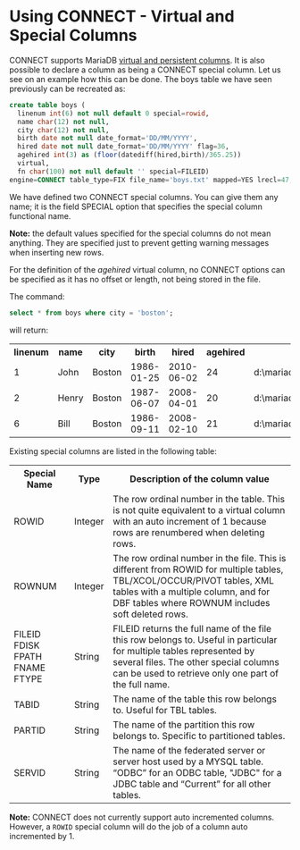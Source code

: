 # Using CONNECT - Virtual and Special Columns

CONNECT supports MariaDB [virtual and persistent columns](/kb/en/virtual-columns/). It is also possible to declare a column as
being a CONNECT special column. Let us see on an example how this can be done. The boys table we
have seen previously can be recreated as:

```sql
create table boys (
  linenum int(6) not null default 0 special=rowid,
  name char(12) not null,
  city char(12) not null,
  birth date not null date_format='DD/MM/YYYY',
  hired date not null date_format='DD/MM/YYYY' flag=36,
  agehired int(3) as (floor(datediff(hired,birth)/365.25))
  virtual,
  fn char(100) not null default '' special=FILEID)
engine=CONNECT table_type=FIX file_name='boys.txt' mapped=YES lrecl=47;
```

We have defined two CONNECT special columns. You can give them any name; it is
the field SPECIAL option that specifies the special column functional name.

<strong>Note:</strong> the default values specified for the special columns do not mean
anything. They are specified just to prevent getting warning messages when
inserting new rows.

For the definition of the <em>agehired</em> virtual column, no CONNECT options can be specified as it has no offset or length, not being stored in the file.

The command:

```sql
select * from boys where city = 'boston';
```

will return:

<table><tbody><tr><th>linenum</th><th>name</th><th>city</th><th>birth</th><th>hired</th><th>agehired</th><th>fn</th></tr>
<tr><td>1</td><td>John</td><td>Boston</td><td>1986-01-25</td><td>2010-06-02</td><td>24</td><td>d:\mariadb\sql\data\boys.txt</td></tr>
<tr><td>2</td><td>Henry</td><td>Boston</td><td>1987-06-07</td><td>2008-04-01</td><td>20</td><td>d:\mariadb\sql\data\boys.txt</td></tr>
<tr><td>6</td><td>Bill</td><td>Boston</td><td>1986-09-11</td><td>2008-02-10</td><td>21</td><td>d:\mariadb\sql\data\boys.txt</td></tr>
</tbody></table>

Existing special columns are listed in the following table:

<table><tbody><tr><th>Special Name</th><th>Type</th><th>Description of the column value</th></tr>
<tr><td>ROWID</td><td>Integer</td><td>The row ordinal number in the table. This is not quite equivalent to a virtual column with an auto increment of 1 because rows are renumbered when deleting rows.</td></tr>
<tr><td>ROWNUM</td><td>Integer</td><td>The row ordinal number in the file. This is different from ROWID for multiple tables, TBL/XCOL/OCCUR/PIVOT tables, XML tables with a multiple column, and for DBF tables where ROWNUM includes soft deleted rows.</td></tr>
<tr><td>FILEID FDISK FPATH FNAME FTYPE</td><td>String</td><td>FILEID returns the full name of the file this row belongs to. Useful in particular for multiple tables represented by several files. The other special columns can be used to retrieve only one part of the full name.</td></tr>
<tr><td>TABID</td><td>String</td><td>The name of the table this row belongs to. Useful for TBL tables.</td></tr>
<tr><td>PARTID</td><td>String</td><td>The name of the partition this row belongs to. Specific to partitioned tables.</td></tr>
<tr><td>SERVID</td><td>String</td><td>The name of the federated server or server host used by a MYSQL table. “ODBC” for an ODBC table, "JDBC" for a JDBC table and “Current” for all other tables.</td></tr>
</tbody></table>

<strong>Note:</strong> CONNECT does not currently support auto incremented columns. However,
a `ROWID` special column will do the job of a column auto incremented by 1.

